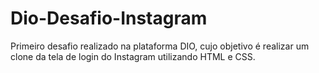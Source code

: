# Dio-Desafio-Instagram
Primeiro desafio realizado na plataforma DIO, cujo objetivo é realizar um clone da tela de login do Instagram utilizando HTML e CSS.
